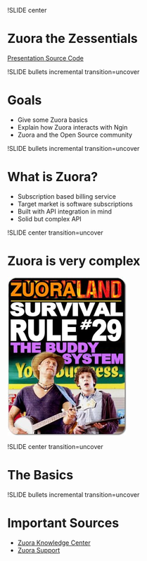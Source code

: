 !SLIDE center

# Zuora the Zessentials
[Presentation Source Code](https://github.com/anfleene/zuora-zessentials)

!SLIDE bullets incremental transition=uncover

# Goals
* Give some Zuora basics
* Explain how Zuora interacts with Ngin
* Zuora and the Open Source community


!SLIDE bullets incremental transition=uncover

# What is Zuora?

* Subscription based billing service
* Target market is software subscriptions
* Built with API integration in mind
* Solid but complex API


!SLIDE center transition=uncover

# Zuora is very complex
![It's too dangerous to go alone](../funny_images/buddy-system.jpg)

!SLIDE center transition=uncover

# The Basics

!SLIDE bullets incremental transition=uncover

# Important Sources

* [Zuora Knowledge Center](http://knowledgecenter.zuora.com/)
* [Zuora Support](https://support.zuora.com/)



